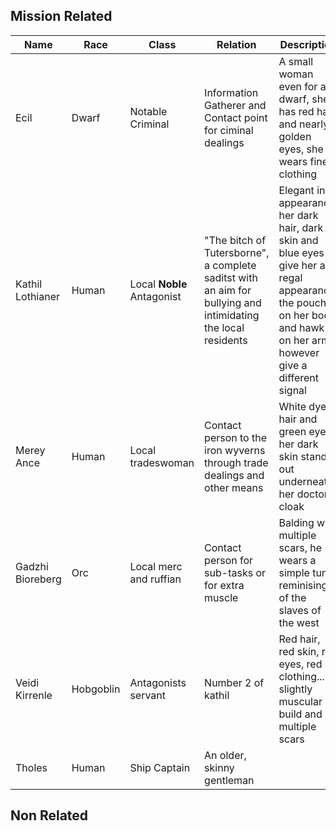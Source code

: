 ## Mission Related

| Name             | Race      | Class                      | Relation                                                                                                     | Description                                                                                                                                                            |
| ---------------- | --------- | -------------------------- | ------------------------------------------------------------------------------------------------------------ | ---------------------------------------------------------------------------------------------------------------------------------------------------------------------- |
| Ecil             | Dwarf     | Notable Criminal           | Information Gatherer and Contact point for ciminal dealings                                                  | A small woman even for a dwarf, she has red hair and nearly golden eyes, she wears fine clothing                                                                       |
| Kathil Lothianer | Human     | Local **Noble** Antagonist | "The bitch of Tutersborne", a complete saditst with an aim for bullying and intimidating the local residents | Elegant in appearance, her dark hair, dark skin and blue eyes give her a regal appearance, the pouches on her body and hawk on her arm however give a different signal |
| Merey Ance       | Human     | Local tradeswoman          | Contact person to the iron wyverns through trade dealings and other means                                    | White dyed hair and green eyes, her dark skin stands out underneath her doctors cloak                                                                                  |
| Gadzhi Bioreberg | Orc       | Local merc and ruffian     | Contact person for sub-tasks or for extra muscle                                                             | Balding with multiple scars, he wears a simple tunic reminising of the slaves of the west                                                                              |
| Veidi Kirrenle   | Hobgoblin | Antagonists servant        | Number 2 of kathil                                                                                           | Red hair, red skin, red eyes, red clothing... slightly muscular build and multiple scars                                                                               |
| Tholes           | Human     | Ship Captain               | An older, skinny gentleman                                                                                                              |                                                                                                                                                                        |


## Non Related